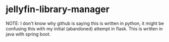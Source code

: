 # jellyfin-library-manager
NOTE: I don't know why github is saying this is written in python, 
it might be confusing this with my initial (abandoned) attempt in flask.
This is written in java with spring boot.
